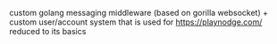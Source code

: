 custom golang messaging middleware (based on gorilla websocket) + custom user/account system that is used for https://playnodge.com/ reduced to its basics
